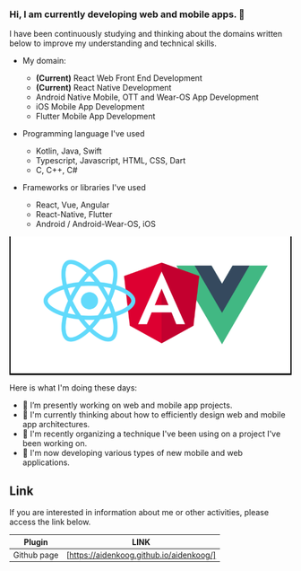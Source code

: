 ### Hi, I am currently developing web and mobile apps. 👋

I have been continuously studying and thinking about the domains written below to improve my understanding and technical skills.

- My domain:
  - **(Current)** React Web Front End Development
  - **(Current)** React Native Development
  - Android Native Mobile, OTT and Wear-OS App Development
  - iOS Mobile App Development
  - Flutter Mobile App Development
  
- Programming language I've used
  - Kotlin, Java, Swift
  - Typescript, Javascript, HTML, CSS, Dart
  - C, C++, C#
  
- Frameworks or libraries I've used
  - React, Vue, Angular
  - React-Native, Flutter
  - Android / Android-Wear-OS, iOS

<p align="center" style="background-color: #000">
  <img src="main_logo.png" width="500" height="244" alt="accessibility text">
</p>

Here is what I'm doing these days:

- 🔭 I’m presently working on web and mobile app projects.
- 🌱 I'm currently thinking about how to efficiently design web and mobile app architectures.
- 🔭 I'm recently organizing a technique I've been using on a project I've been working on.
- 🌱 I'm now developing various types of new mobile and web applications.

## Link

If you are interested in information about me or other activities, please access the link below.

| Plugin      | LINK                                     |
| ----------- | ---------------------------------------- |
| Github page | [https://aidenkoog.github.io/aidenkoog/] |
